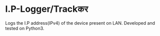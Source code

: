 # I.P-Logger/Trackकर
Logs the I.P address(IPv4) of the device present on LAN.
Developed and tested on Python3.
